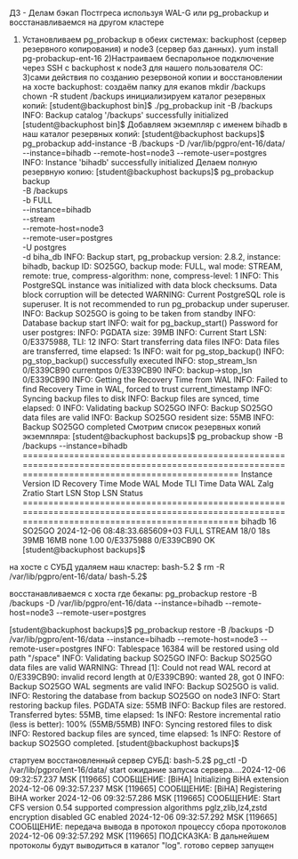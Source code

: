 
ДЗ - Делам бэкап Постгреса используя WAL-G или pg_probackup и восстанавливаемся на другом кластере

1) Установливаем pg_probackup в обеих системах: backuphost (сервер резервного копирования) и node3 (сервер баз данных).
yum install pg-probackup-ent-16
2)Настраиваем  беспарольное подключение через SSH с backuphost к node3 для нашего пользователя ОС:
3)сами действия по созданию резервоной копии и восстановлении
на хосте backuphost:
создаём папку для екапов
mkdir /backups
chown -R student /backups
инициализируем каталог резервных копий:
[student@backuphost bin]$ ./pg_probackup init -B /backups
INFO: Backup catalog '/backups' successfully initialized
[student@backuphost bin]$ 
Добавляем экземпляр с именем bihadb в наш каталог резервных копий:
[student@backuphost backups]$ pg_probackup add-instance -B /backups -D /var/lib/pgpro/ent-16/data/ --instance=bihadb --remote-host=node3 --remote-user=postgres
INFO: Instance 'bihadb' successfully initialized
Делаем полную резервную копию:
[student@backuphost backups]$ pg_probackup backup \
    -B /backups \
    -b FULL \
    --instance=bihadb \
    --stream \
    --remote-host=node3 \
    --remote-user=postgres \
   -U postgres \
    -d biha_db
INFO: Backup start, pg_probackup version: 2.8.2, instance: bihadb, backup ID: SO25GO, backup mode: FULL, wal mode: STREAM, remote: true, compress-algorithm: none, compress-level: 1
INFO: This PostgreSQL instance was initialized with data block checksums. Data block corruption will be detected
WARNING: Current PostgreSQL role is superuser. It is not recommended to run pg_probackup under superuser.
INFO: Backup SO25GO is going to be taken from standby
INFO: Database backup start
INFO: wait for pg_backup_start()
Password for user postgres: 
INFO: PGDATA size: 39MB
INFO: Current Start LSN: 0/E3375988, TLI: 12
INFO: Start transferring data files
INFO: Data files are transferred, time elapsed: 1s
INFO: wait for pg_stop_backup()
INFO: pg_stop_backup() successfully executed
INFO: stop_stream_lsn 0/E339CB90 currentpos 0/E339CB90
INFO: backup->stop_lsn 0/E339CB90
INFO: Getting the Recovery Time from WAL
INFO: Failed to find Recovery Time in WAL, forced to trust current_timestamp
INFO: Syncing backup files to disk
INFO: Backup files are synced, time elapsed: 0
INFO: Validating backup SO25GO
INFO: Backup SO25GO data files are valid
INFO: Backup SO25GO resident size: 55MB
INFO: Backup SO25GO completed
 Смотрим список резервных копий экземпляра:
[student@backuphost backups]$ pg_probackup show -B /backups --instance=bihadb
================================================================================================================================================
 Instance  Version  ID      Recovery Time                  Mode  WAL Mode  TLI   Time  Data   WAL  Zalg  Zratio  Start LSN   Stop LSN    Status 
================================================================================================================================================
 bihadb    16       SO25GO  2024-12-06 08:48:33.685609+03  FULL  STREAM    18/0   18s  39MB  16MB  none    1.00  0/E3375988  0/E339CB90  OK     
[student@backuphost backups]$ 

на хосте с СУБД удаляем наш кластер:
 bash-5.2 $ rm -R /var/lib/pgpro/ent-16/data/
bash-5.2$ 

восстанавливаемся с хоста где бекапы:
pg_probackup restore -B /backups -D /var/lib/pgpro/ent-16/data --instance=bihadb --remote-host=node3 --remote-user=postgres 

[student@backuphost backups]$ pg_probackup restore -B /backups -D /var/lib/pgpro/ent-16/data --instance=bihadb --remote-host=node3 --remote-user=postgres 
INFO: Tablespace 16384 will be restored using old path "/space"
INFO: Validating backup SO25GO
INFO: Backup SO25GO data files are valid
WARNING: Thread [1]: Could not read WAL record at 0/E339CB90: invalid record length at 0/E339CB90: wanted 28, got 0
INFO: Backup SO25GO WAL segments are valid
INFO: Backup SO25GO is valid.
INFO: Restoring the database from backup SO25GO on node3
INFO: Start restoring backup files. PGDATA size: 55MB
INFO: Backup files are restored. Transferred bytes: 55MB, time elapsed: 1s
INFO: Restore incremental ratio (less is better): 100% (55MB/55MB)
INFO: Syncing restored files to disk
INFO: Restored backup files are synced, time elapsed: 1s
INFO: Restore of backup SO25GO completed.
[student@backuphost backups]$ 

стартуем восстановленный сервер СУБД:
bash-5.2$ pg_ctl -D /var/lib/pgpro/ent-16/data/ start
ожидание запуска сервера....2024-12-06 09:32:57.237 MSK [119665] СООБЩЕНИЕ:  [BiHA] Initializing BiHA extension
2024-12-06 09:32:57.237 MSK [119665] СООБЩЕНИЕ:  [BiHA] Registering BiHA worker
2024-12-06 09:32:57.286 MSK [119665] СООБЩЕНИЕ:  Start CFS version 0.54 supported compression algorithms pglz,zlib,lz4,zstd encryption disabled GC enabled
2024-12-06 09:32:57.292 MSK [119665] СООБЩЕНИЕ:  передача вывода в протокол процессу сбора протоколов
2024-12-06 09:32:57.292 MSK [119665] ПОДСКАЗКА:  В дальнейшем протоколы будут выводиться в каталог "log".
 готово
сервер запущен




